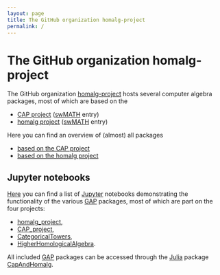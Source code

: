 ```yaml
---
layout: page
title: The GitHub organization homalg-project
permalink: /
---
```


# The GitHub organization homalg-project

The GitHub organization
[homalg-project](https://github.com/homalg-project/) hosts several
computer algebra packages, most of which are based on the

* [CAP project](https://github.com/homalg-project/CAP_project#readme) ([swMATH](https://swmath.org/software/27925) entry)
* [homalg project](https://github.com/homalg-project/homalg_project#readme) ([swMATH](https://swmath.org/software/411) entry)

Here you can find an overview of (almost) all packages

* [based on the CAP project](/docs/CAP_project-based/)
* [based on the homalg project](/docs/homalg_project-based/)

## Jupyter notebooks

[Here](https://github.com/homalg-project/CapAndHomalgNotebooks#readme)
you can find a list of [Jupyter](https://jupyter.org/) notebooks
demonstrating the functionality of the various
[GAP](https://www.gap-system.org/) packages, most
of which are part on the four projects:

* [homalg_project](https://github.com/homalg-project/homalg_project#readme),
* [CAP_project](https://github.com/homalg-project/CAP_project#readme),
* [CategoricalTowers](https://github.com/homalg-project/CategoricalTowers#readme),
* [HigherHomologicalAlgebra](https://github.com/homalg-project/HigherHomologicalAlgebra#readme).

All included [GAP](https://www.gap-system.org/) packages can be accessed
through the [Julia](https://julialang.org/) package
[CapAndHomalg](https://github.com/homalg-project/CapAndHomalg.jl#readme).

